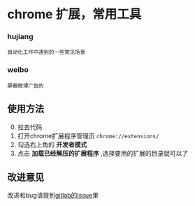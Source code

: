 # chrome 扩展，常用工具

### hujiang
    自动化工作中遇到的一些常见场景

### weibo
    屏蔽微博广告的

## 使用方法

0) 拉去代码
1) 打开chrome扩展程序管理页 `chrome://extensions/`
2) 勾选右上角的 **开发者模式**
3) 点击 **加载已经解压的扩展程序** ,选择要用的扩展的目录就可以了

## 改进意见

改进和bug请提到[gitlab的Issue](https://gitlab.yeshj.com/ebase/chrome-extension/issues)里